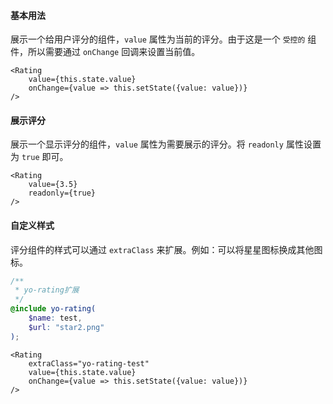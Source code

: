 #### 基本用法

展示一个给用户评分的组件，`value` 属性为当前的评分。由于这是一个 `受控的` 组件，所以需要通过 `onChange` 回调来设置当前值。

```
<Rating
    value={this.state.value}
    onChange={value => this.setState({value: value})}
/>
```

#### 展示评分

展示一个显示评分的组件，`value` 属性为需要展示的评分。将 `readonly` 属性设置为 `true` 即可。

```
<Rating
    value={3.5}
    readonly={true}
/>
```

#### 自定义样式

评分组件的样式可以通过 `extraClass` 来扩展。例如：可以将星星图标换成其他图标。

```SCSS
/**
 * yo-rating扩展
 */
@include yo-rating(
    $name: test,
    $url: "star2.png"
);
```

```
<Rating
    extraClass="yo-rating-test"
    value={this.state.value}
    onChange={value => this.setState({value: value})}
/>
```